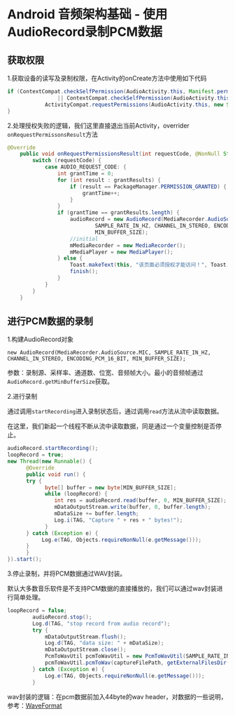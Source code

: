 # Android 音频架构基础 - 使用AudioRecord录制PCM数据

## 获取权限

1.获取设备的读写及录制权限，在Activity的onCreate方法中使用如下代码

```java
if (ContextCompat.checkSelfPermission(AudioActivity.this, Manifest.permission.WRITE_EXTERNAL_STORAGE) != PackageManager.PERMISSION_GRANTED
                || ContextCompat.checkSelfPermission(AudioActivity.this, Manifest.permission.RECORD_AUDIO) != PackageManager.PERMISSION_GRANTED) {
            ActivityCompat.requestPermissions(AudioActivity.this, new String[] {Manifest.permission.WRITE_EXTERNAL_STORAGE, Manifest.permission.RECORD_AUDIO}, AUDIO_REQUEST_CODE);
}
```

2.处理授权失败的逻辑，我们这里直接退出当前Activity，overrider `onRequestPermissonsResult`方法

```java
@Override
    public void onRequestPermissionsResult(int requestCode, @NonNull String[] permissions, @NonNull int[] grantResults) {
        switch (requestCode) {
            case AUDIO_REQUEST_CODE: {
                int grantTime = 0;
                for (int result : grantResults) {
                    if (result == PackageManager.PERMISSION_GRANTED) {
                        grantTime++;
                    }
                }
                if (grantTime == grantResults.length) {
                    audioRecord = new AudioRecord(MediaRecorder.AudioSource.MIC,
                            SAMPLE_RATE_IN_HZ, CHANNEL_IN_STEREO, ENCODING_PCM_16_BIT,
                            MIN_BUFFER_SIZE);
                    //initial
                    mMediaRecorder = new MediaRecorder();
                    mMediaPlayer = new MediaPlayer();
                } else {
                    Toast.makeText(this, "该页面必须授权才能访问！", Toast.LENGTH_SHORT).show();
                    finish();
                }
            }
        }
    }
```

## 进行PCM数据的录制

1.构建AudioRecord对象

`new AudioRecord(MediaRecorder.AudioSource.MIC,
 SAMPLE_RATE_IN_HZ, CHANNEL_IN_STEREO, ENCODING_PCM_16_BIT,
 MIN_BUFFER_SIZE);`

 参数：录制源、采样率、通道数、位宽、音频帧大小。最小的音频帧通过`AudioRecord.getMinBufferSize`获取。

2.进行录制

通过调用`startRecording`进入录制状态后，通过调用`read`方法从流中读取数据。

在这里，我们新起一个线程不断从流中读取数据，同是通过一个变量控制是否停止。

```java
audioRecord.startRecording();
loopRecord = true;
new Thread(new Runnable() {
      @Override
      public void run() {
      try {
            byte[] buffer = new byte[MIN_BUFFER_SIZE];
            while (loopRecord) {
               int res = audioRecord.read(buffer, 0, MIN_BUFFER_SIZE);
               mDataOutputStream.write(buffer, 0, buffer.length);
               mDataSize += buffer.length;
               Log.i(TAG, "Capture " + res + " bytes!");
            }
      } catch (Exception e) {
           Log.e(TAG, Objects.requireNonNull(e.getMessage()));
      }
      }
}).start();
```

3.停止录制，并将PCM数据通过WAV封装。

默认大多数音乐软件是不支持PCM数据的直接播放的，我们可以通过wav封装进行简单处理。

```java
loopRecord = false;
        audioRecord.stop();
        Log.d(TAG, "stop record from audio record");
        try {
            mDataOutputStream.flush();
            Log.d(TAG, "data size: " + mDataSize);
            mDataOutputStream.close();
            PcmToWavUtil pcmToWavUtil = new PcmToWavUtil(SAMPLE_RATE_IN_HZ, CHANNEL_IN_STEREO, ENCODING_PCM_16_BIT);
            pcmToWavUtil.pcmToWav(captureFilePath, getExternalFilesDir(Environment.DIRECTORY_MUSIC) + AUDIO_RECORD_FILE_NAME + timestamp + ".wav");
        } catch (Exception e) {
            Log.e(TAG, Objects.requireNonNull(e.getMessage()));
        }
```

wav封装的逻辑：在pcm数据前加入44byte的wav header，对数据的一些说明，参考：[WaveFormat](http://soundfile.sapp.org/doc/WaveFormat/)
